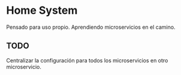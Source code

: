 # Home System

Pensado para uso propio. Aprendiendo microservicios en el camino.

## TODO

Centralizar la configuración para todos los microservicios en otro microservicio.

